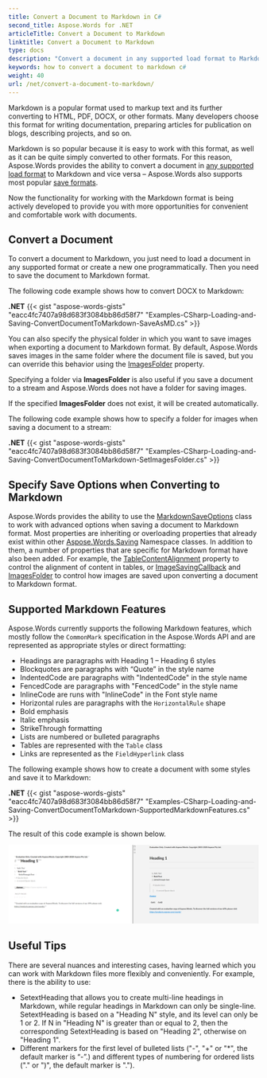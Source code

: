 ```yaml
---
title: Convert a Document to Markdown in C#
second_title: Aspose.Words for .NET
articleTitle: Convert a Document to Markdown
linktitle: Convert a Document to Markdown
type: docs
description: "Convert a document in any supported load format to Markdown and vice versa using C#."
keywords: how to convert a document to markdown c#
weight: 40
url: /net/convert-a-document-to-markdown/
---
```


Markdown is a popular format used to markup text and its further converting to HTML, PDF, DOCX, or other formats. Many developers choose this format for writing documentation, preparing articles for publication on blogs, describing projects, and so on.

Markdown is so popular because it is easy to work with this format, as well as it can be quite simply converted to other formats. For this reason, Aspose.Words provides the ability to convert a document in [any supported load format](https://reference.aspose.com/words/net/aspose.words/loadformat/) to Markdown and vice versa – Aspose.Words also supports most popular [save formats](https://reference.aspose.com/words/net/aspose.words/saveformat/).

Now the functionality for working with the Markdown format is being actively developed to provide you with more opportunities for convenient and comfortable work with documents.

## Convert a Document

To convert a document to Markdown, you just need to load a document in any supported format or create a new one programmatically. Then you need to save the document to Markdown format.

The following code example shows how to convert DOCX to Markdown:

**.NET**
{{< gist "aspose-words-gists" "eacc4fc7407a98d683f3084bb86d58f7" "Examples-CSharp-Loading-and-Saving-ConvertDocumentToMarkdown-SaveAsMD.cs" >}}

You can also specify the physical folder in which you want to save images when exporting a document to Markdown format. By default, Aspose.Words saves images in the same folder where the document file is saved, but you can override this behavior using the [ImagesFolder](https://reference.aspose.com/words/net/aspose.words.saving/markdownsaveoptions/imagesfolder/) property.

Specifying a folder via **ImagesFolder** is also useful if you save a document to a stream and Aspose.Words does not have a folder for saving images.

If the specified **ImagesFolder** does not exist, it will be created automatically.

The following code example shows how to specify a folder for images when saving a document to a stream:

**.NET**
{{< gist "aspose-words-gists" "eacc4fc7407a98d683f3084bb86d58f7" "Examples-CSharp-Loading-and-Saving-ConvertDocumentToMarkdown-SetImagesFolder.cs" >}}

## Specify Save Options when Converting to Markdown

Aspose.Words provides the ability to use the [MarkdownSaveOptions](https://reference.aspose.com/words/net/aspose.words.saving/markdownsaveoptions/) class to work with advanced options when saving a document to Markdown format. Most properties are inheriting or overloading properties that already exist within other [Aspose.Words.Saving](https://reference.aspose.com/words/net/aspose.words.saving/) Namespace classes. In addition to them, a number of properties that are specific for Markdown format have also been added. For example, the [TableContentAlignment](https://reference.aspose.com/words/net/aspose.words.saving/markdownsaveoptions/properties/tablecontentalignment) property to control the alignment of content in tables, or [ImageSavingCallback](https://reference.aspose.com/words/net/aspose.words.saving/markdownsaveoptions/properties/imagesavingcallback) and [ImagesFolder](https://reference.aspose.com/words/net/aspose.words.saving/markdownsaveoptions/properties/imagesfolder) to control how images are saved upon converting a document to Markdown format.

## Supported Markdown Features

Aspose.Words currently supports the following Markdown features, which mostly follow the `CommonMark` specification in the Aspose.Words API and are represented as appropriate styles or direct formatting:

* Headings are paragraphs with Heading 1 – Heading 6 styles
* Blockquotes are paragraphs with “Quote” in the style name
* IndentedCode are paragraphs with "IndentedCode" in the style name
* FencedCode are paragraphs with "FencedCode" in the style name
* InlineCode are runs with "InlineCode" in the Font style name
* Horizontal rules are paragraphs with the `HorizontalRule` shape
* Bold emphasis
* Italic emphasis
* StrikeThrough formatting
* Lists are numbered or bulleted paragraphs
* Tables are represented with the `Table` class
* Links are represented as the `FieldHyperlink` class

The following example shows how to create a document with some styles and save it to Markdown:

**.NET**
{{< gist "aspose-words-gists" "eacc4fc7407a98d683f3084bb86d58f7" "Examples-CSharp-Loading-and-Saving-ConvertDocumentToMarkdown-SupportedMarkdownFeatures.cs" >}}

The result of this code example is shown below.

![markdown-example-aspose-words-net](markdown-example.png)

## Useful Tips

There are several nuances and interesting cases, having learned which you can work with Markdown files more flexibly and conveniently. For example, there is the ability to use:

* SetextHeading that allows you to create multi-line headings in Markdown, while regular headings in Markdown can only be single-line. SetextHeading is based on a "Heading N" style, and its level can only be 1 or 2. If N in "Heading N" is greater than or equal to 2, then the corresponding SetextHeading is based on "Heading 2", otherwise on "Heading 1".
* Different markers for the first level of bulleted lists ("-", "+" or "*", the default marker is “-”.) and different types of numbering for ordered lists ("." or ")", the default marker is ".").

